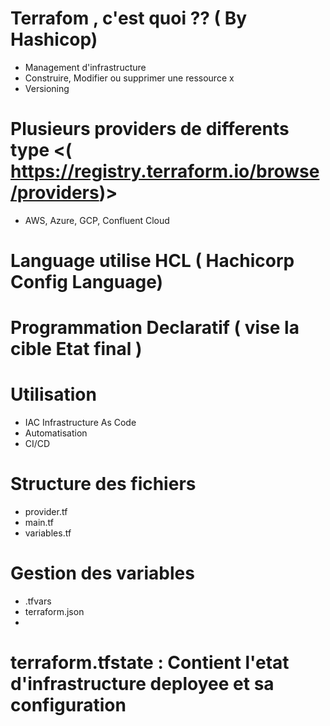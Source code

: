 # Terrafom , c'est quoi ?? ( By Hashicop)
+ Management d'infrastructure
+ Construire, Modifier ou supprimer une ressource x
+ Versioning

# Plusieurs providers de differents type <( https://registry.terraform.io/browse/providers)>
+ AWS, Azure, GCP, Confluent Cloud

# Language utilise HCL ( Hachicorp Config Language)

# Programmation Declaratif ( vise la cible Etat final )

# Utilisation 
+ IAC Infrastructure As Code
+ Automatisation
+ CI/CD

# Structure des fichiers 
+ provider.tf
+ main.tf
+ variables.tf

# Gestion des variables
+ .tfvars
+ terraform.json
+ 

# terraform.tfstate : Contient l'etat d'infrastructure deployee et sa configuration 




